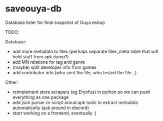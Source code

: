 # saveouya-db
Database lister for final snapshot of Ouya eshop

TODO:

Database:
 - add more metadata to files (perhaps separate files_meta table that will hold stuff from apk dump?)
 - add MN relations for tag and genre
 - (maybe) split developer info from games
 - add contributor info (who sent the file, who tested the file...)

Other:
 - reimplement store scrapers (eg Eryofus) in python so we can push everything as one package
 - add json parser or script aroud apk tools to extract metadata automatically (ask around in discord)
 - start working on a frontend, eventually :)
